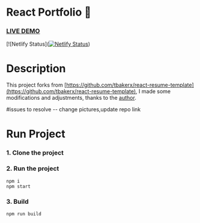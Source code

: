 # React Portfolio :page_with_curl:

### [LIVE DEMO](https://aniketmohanpuria-portfolio.netlify.app/)

[![Netlify Status]([![Netlify Status](https://api.netlify.com/api/v1/badges/aba1837e-6233-478a-b0a5-e69504df5c74/deploy-status)](https://app.netlify.com/sites/aniketmohanpuria-portfolio/deploys))
# Description
This project forks from [https://github.com/tbakerx/react-resume-template](https://github.com/tbakerx/react-resume-template), I made some modifications and adjustments, thanks to the [author](https://github.com/tbakerx).

#issues to resolve -- change pictures,update repo link


# Run Project
### 1. Clone the project

### 2. Run the project
```shell
npm i
npm start
```

### 3. Build
```shell
npm run build
```
